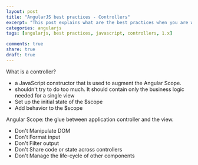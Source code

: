 ```yaml
---
layout: post
title: "AngularJS best practices - Controllers"
excerpt: "This post explains what are the best practices when you are writing controllers in AngularJS 1.x"
categories: angularjs
tags: [angularjs, best practices, javascript, controllers, 1.x]

comments: true
share: true
draft: true
---
```


What is a controller?

- a JavaScript constructor that is used to augment the Angular Scope.
- shouldn't try to do too much. It should contain only the business logic needed for a single view
- Set up the initial state of the $scope
- Add behavior to the $scope


Angular Scope: the glue between application controller and the view.

- Don't Manipulate DOM
- Don't Format input
- Don't Filter output
- Don't Share code or state across controllers
- Don't Manage the life-cycle of other components